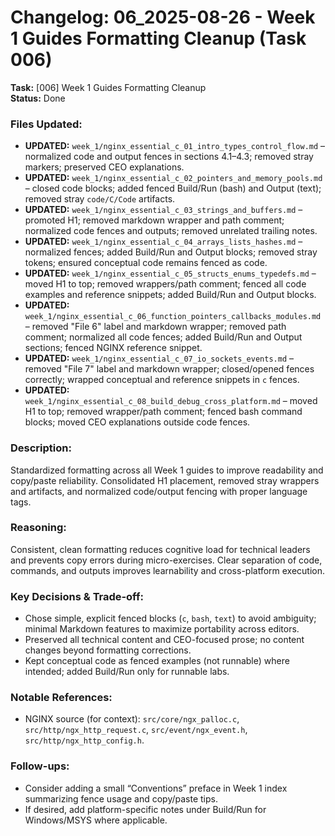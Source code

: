 # Changelog: 06_2025-08-26 - Week 1 Guides Formatting Cleanup (Task 006)

**Task:** [006] Week 1 Guides Formatting Cleanup  
**Status:** Done

### Files Updated:
- **UPDATED:** `week_1/nginx_essential_c_01_intro_types_control_flow.md` – normalized code and output fences in sections 4.1–4.3; removed stray markers; preserved CEO explanations.
- **UPDATED:** `week_1/nginx_essential_c_02_pointers_and_memory_pools.md` – closed code blocks; added fenced Build/Run (bash) and Output (text); removed stray `code/C/Code` artifacts.
- **UPDATED:** `week_1/nginx_essential_c_03_strings_and_buffers.md` – promoted H1; removed markdown wrapper and path comment; normalized code fences and outputs; removed unrelated trailing notes.
- **UPDATED:** `week_1/nginx_essential_c_04_arrays_lists_hashes.md` – normalized fences; added Build/Run and Output blocks; removed stray tokens; ensured conceptual code remains fenced as code.
- **UPDATED:** `week_1/nginx_essential_c_05_structs_enums_typedefs.md` – moved H1 to top; removed wrappers/path comment; fenced all code examples and reference snippets; added Build/Run and Output blocks.
- **UPDATED:** `week_1/nginx_essential_c_06_function_pointers_callbacks_modules.md` – removed "File 6" label and markdown wrapper; removed path comment; normalized all code fences; added Build/Run and Output sections; fenced NGINX reference snippet.
- **UPDATED:** `week_1/nginx_essential_c_07_io_sockets_events.md` – removed "File 7" label and markdown wrapper; closed/opened fences correctly; wrapped conceptual and reference snippets in `c` fences.
- **UPDATED:** `week_1/nginx_essential_c_08_build_debug_cross_platform.md` – moved H1 to top; removed wrapper/path comment; fenced bash command blocks; moved CEO explanations outside code fences.

### Description:
Standardized formatting across all Week 1 guides to improve readability and copy/paste reliability. Consolidated H1 placement, removed stray wrappers and artifacts, and normalized code/output fencing with proper language tags.

### Reasoning:
Consistent, clean formatting reduces cognitive load for technical leaders and prevents copy errors during micro-exercises. Clear separation of code, commands, and outputs improves learnability and cross-platform execution.

### Key Decisions & Trade‑off:
- Chose simple, explicit fenced blocks (`c`, `bash`, `text`) to avoid ambiguity; minimal Markdown features to maximize portability across editors.
- Preserved all technical content and CEO-focused prose; no content changes beyond formatting corrections.
- Kept conceptual code as fenced examples (not runnable) where intended; added Build/Run only for runnable labs.

### Notable References:
- NGINX source (for context): `src/core/ngx_palloc.c`, `src/http/ngx_http_request.c`, `src/event/ngx_event.h`, `src/http/ngx_http_config.h`.

### Follow-ups:
- Consider adding a small “Conventions” preface in Week 1 index summarizing fence usage and copy/paste tips.
- If desired, add platform-specific notes under Build/Run for Windows/MSYS where applicable.
